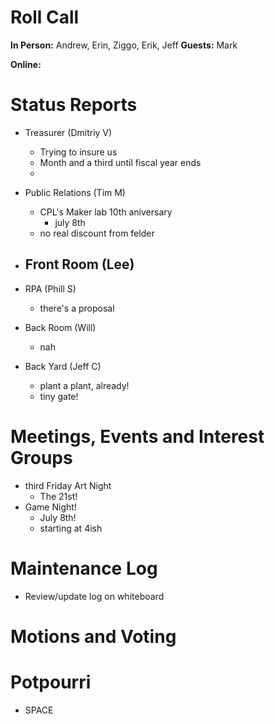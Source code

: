  # Roll Call

**In Person:**  Andrew, Erin, Ziggo, Erik, Jeff
**Guests:** Mark

**Online:**  


# Status Reports
- Treasurer (Dmitriy V)
  - Trying to insure us
  - Month and a third until fiscal year ends
  - 
- Public Relations (Tim M)
  - CPL's Maker lab 10th aniversary
    - july 8th
  - no real discount from felder

- Front Room (Lee)
  - 
- RPA (Phill S)
  - there's a proposal
- Back Room (Will)
  - nah
- Back Yard (Jeff C)
  - plant a plant, already!
  - tiny gate!
# Meetings, Events and Interest Groups
- third Friday Art Night
  - The 21st!
- Game Night!
  - July 8th!
  - starting at 4ish
# Maintenance Log
- Review/update log on whiteboard
# Motions and Voting
# Potpourri
- SPACE
  
